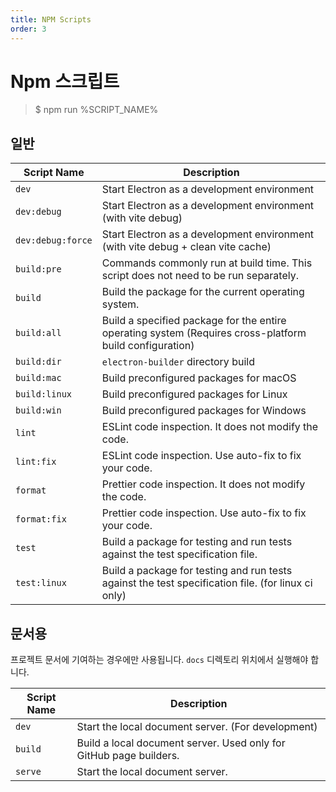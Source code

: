 ```yaml
---
title: NPM Scripts
order: 3
---
```


# Npm 스크립트

> $ npm run %SCRIPT_NAME%

## 일반

| Script Name | Description |
| --- | --- |
| `dev` | Start Electron as a development environment |
| `dev:debug` | Start Electron as a development environment (with vite debug) |
| `dev:debug:force` | Start Electron as a development environment (with vite debug + clean vite cache) |
| `build:pre` | Commands commonly run at build time. This script does not need to be run separately. |
| `build` | Build the package for the current operating system. |
| `build:all` | Build a specified package for the entire operating system (Requires cross-platform build configuration) |
| `build:dir` | `electron-builder` directory build |
| `build:mac` | Build preconfigured packages for macOS |
| `build:linux` | Build preconfigured packages for Linux |
| `build:win` | Build preconfigured packages for Windows |
| `lint` | ESLint code inspection. It does not modify the code. |
| `lint:fix` | ESLint code inspection. Use auto-fix to fix your code. |
| `format` | Prettier code inspection. It does not modify the code. |
| `format:fix` | Prettier code inspection. Use auto-fix to fix your code. |
| `test` | Build a package for testing and run tests against the test specification file. |
| `test:linux` | Build a package for testing and run tests against the test specification file. (for linux ci only) |

## 문서용

프로젝트 문서에 기여하는 경우에만 사용됩니다. `docs` 디렉토리 위치에서 실행해야 합니다.

| Script Name | Description |
| --- | --- |
| `dev` | Start the local document server. (For development) |
| `build` | Build a local document server. Used only for GitHub page builders. |
| `serve` | Start the local document server. |
